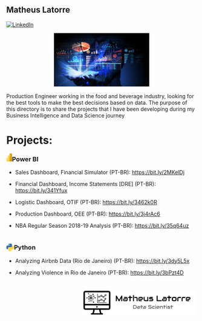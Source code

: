 ## Matheus Latorre

[![LinkedIn](https://img.shields.io/badge/LinkedIn-blue?style=flat&logo=linkedin&labelColor=blue)](https://www.linkedin.com/in/matheuslatorre)


<p align="center">
  <img src = "DS.jpeg" width=50%>
</p>


Production Engineer working in the food and beverage industry, looking for the best tools to make the best decisions based on data. The purpose of this directory is to share the projects that I have been developing during my Business Intelligence and Data Science journey



# Projects:

<img align="left" src="Power BI - New Logo.png" width=3%> 

### Power BI

* Sales Dashboard, Financial Simulator (PT-BR): https://bit.ly/2MKelDj

* Financial Dashboard, Income Statements [DRE] (PT-BR): https://bit.ly/341Yfux

* Logistic Dashboard, OTIF (PT-BR): https://bit.ly/3462k0R

* Production Dashboard, OEE (PT-BR): https://bit.ly/3j4rAc6

* NBA Regular Season 2018-19 Analysis (PT-BR): https://bit.ly/35q64uz



#
<img align="left" src="Python - Logo.jpg" width=4%> 

### Python

* Analyzing Airbnb Data (Rio de Janeiro) (PT-BR): https://bit.ly/3dy5L5x

* Analyzing Violence in Rio de Janeiro (PT-BR): https://bit.ly/3bPzt4D

#


<img align="right" img src =  "Logo 1 - Preto.png" width= 300>


